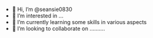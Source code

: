 - 👋 Hi, I’m @seansie0830
- 👀 I’m interested in ...
- 🌱 I’m currently learning some skills in various aspects
- 💞️ I’m looking to collaborate on ..........


<!---
seansie0830/seansie0830 is a ✨ special ✨ repository because its `README.md` (this file) appears on your GitHub profile.
You can click the Preview link to take a look at your changes.
--->
